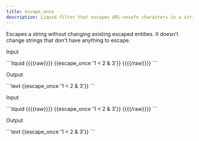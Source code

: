 ```yaml
---
title: escape_once
description: Liquid filter that escapes URL-unsafe characters in a string once.
---
```

Escapes a string without changing existing escaped entities. It doesn't change strings that don't have anything to escape.
<p class="code-label">Input</p>
```liquid
{{{{raw}}}}
{{escape_once '1 < 2 & 3'}}
{{{{/raw}}}}
```
<p class="code-label">Output</p>
```text
{{escape_once '1 < 2 & 3'}}
```
<p class="code-label">Input</p>
```liquid
{{{{raw}}}}
{{escape_once '1 &lt; 2 &amp; 3'}}
{{{{/raw}}}}
```
<p class="code-label">Output</p>
```text
{{escape_once '1 &lt; 2 &amp; 3'}}
```